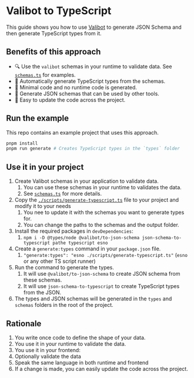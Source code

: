 # Valibot to TypeScript

This guide shows you how to use [Valibot](https://github.com/valibot/valibot) to generate JSON Schema and then generate TypeScript types from it.

## Benefits of this approach

- 🔍 Use the `valibot` schemas in your runtime to validate data. See [`schemas.ts`](./scripts/schemas.ts) for examples.
- 🔧 Automatically generate TypeScript types from the schemas.
- 🙈 Minimal code and no runtime code is generated.
- 📝 Generate JSON schemas that can be used by other tools.
- 🎉 Easy to update the code across the project.

## Run the example

This repo contains an example project that uses this approach.

```bash
pnpm install
pnpm run generate # Creates TypeScript types in the `types` folder
```

## Use it in your project

1. Create Valibot schemas in your application to validate data.
   1. You can use these schemas in your runtime to validates the data.
   2. See [`schemas.ts`](./scripts/schemas.ts) for more details.
2. Copy the [`./scripts/generate-typescript.ts`](./scripts/generate-typescript.ts) file to your project and modify it to your needs
   1. You nee to update it with the schemas you want to generate types for.
   2. You can change the paths to the schemas and the output folder.
3. Install the required packages in `devDependencies`:
   1. `npm i -D @types/node @valibot/to-json-schema json-schema-to-typescript pathe typescript esno`
4. Create a `generate:types` command in your `package.json` file.
   1. `"generate:types": "esno ./scripts/generate-typescript.ts"` (`esno` or any other TS script runner)
5. Run the command to generate the types.
   1. It will use `@valibot/to-json-schema` to create JSON schema from these schemas.
   2. It will use `json-schema-to-typescript` to create TypeScript types from the JSON.
6. The types and JSON schemas will be generated in the `types` and `schemas` folders in the root of the project.

## Rationale

1. You write once code to define the shape of your data.
2. You use it in your runtime to validate the data.
3. You use it in your frontend:
4. Optionally validate the data
5. Speak the same language in both runtime and frontend
6. If a change is made, you can easily update the code across the project.
